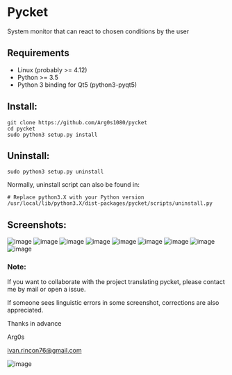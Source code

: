 # Pycket
System monitor that can react to chosen conditions by the user

## Requirements
- Linux (probably >= 4.12)
- Python >= 3.5
- Python 3 binding for Qt5 (python3-pyqt5)

## Install:
```
git clone https://github.com/Arg0s1080/pycket
cd pycket
sudo python3 setup.py install
```

## Uninstall:
```
sudo python3 setup.py uninstall
```
Normally, uninstall script can also be found in:
```
# Replace python3.X with your Python version
/usr/local/lib/python3.X/dist-packages/pycket/scripts/uninstall.py
```

## Screenshots:
![image](https://raw.githubusercontent.com/Arg0s1080/pycket/master/screenshots/en_at_time_stopped.png)
![image](https://raw.githubusercontent.com/Arg0s1080/pycket/master/screenshots/en_countdown_activated.png)
![image](https://raw.githubusercontent.com/Arg0s1080/pycket/master/screenshots/en_system_load_stopped.png)
![image](https://raw.githubusercontent.com/Arg0s1080/pycket/master/screenshots/en_network_activated.png)
![image](https://raw.githubusercontent.com/Arg0s1080/pycket/master/screenshots/en_power_activated.png)
![image](https://raw.githubusercontent.com/Arg0s1080/pycket/master/screenshots/en_partition_stopped.png)
![image](https://raw.githubusercontent.com/Arg0s1080/pycket/master/screenshots/en_main_settings.png)
![image](https://raw.githubusercontent.com/Arg0s1080/pycket/master/screenshots/en_mail_settings.png)
![image](https://raw.githubusercontent.com/Arg0s1080/pycket/master/screenshots/en_notify_settings.png)

### Note:
If you want to collaborate with the project translating pycket, please contact me by mail or open a issue.

If someone sees linguistic errors in some screenshot, corrections are also appreciated.

Thanks in advance

Arg0s

ivan.rincon76@gmail.com

![image](https://raw.githubusercontent.com/Arg0s1080/pycket/master/screenshots/zzz_under_construction.png)
